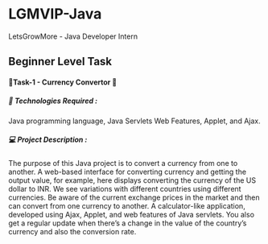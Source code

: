 # LGMVIP-Java

LetsGrowMore - Java Developer Intern

## Beginner Level Task

#### 🔰Task-1 - Currency Convertor 💱

##### 🚀 Technologies Required :
Java programming language, Java Servlets Web Features, Applet, and Ajax.

##### 💻 Project Description :
The purpose of this Java project is to convert a currency from one to another. A web-based interface for converting currency and getting the output value, for example, here displays converting the currency of the US dollar to INR. We see variations with different countries using different currencies. Be aware of the current exchange prices in the market and then can convert from one currency to another. A calculator-like application, developed using Ajax, Applet, and web features of Java servlets. You also get a regular update when there’s a change in the value of the country’s currency and also the conversion rate.
